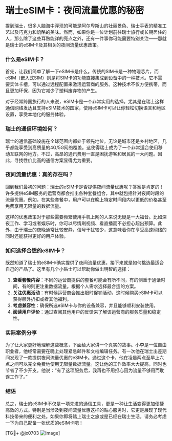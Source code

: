 # 瑞士eSIM卡：夜间流量优惠的秘密

提到瑞士，很多人脑海中浮现的可能是阿尔卑斯山的壮丽景色、瑞士手表的精准工艺以及巧克力和奶酪的美味。然而，如果你是一位计划前往瑞士旅行或长期居住的人，那么除了这些耳熟能详的亮点之外，还有一件事你可能需要特别关注——那就是瑞士的eSIM卡及其相关的夜间流量优惠政策。

### 什么是eSIM卡？

首先，让我们简单了解一下eSIM卡是什么。传统的SIM卡是一种物理芯片，而eSIM（嵌入式SIM）则是将SIM卡的功能直接集成到设备中的一种技术。它不需要实体卡槽，可以通过远程配置来激活运营商的服务。这种技术不仅方便携带，而且更加环保，因为它减少了塑料废弃物的产生。

对于经常跨国旅行的人来说，eSIM卡是一个非常实用的选择。尤其是在瑞士这样通信网络发达且支持eSIM技术的国家，使用eSIM卡可以让你轻松切换语言和地区设置，享受本地化的服务体验。

### 瑞士的通信环境如何？

瑞士的通信基础设施在全球范围内都处于领先地位。无论是城市还是乡村地区，几乎都能享受到高质量的4G/5G网络覆盖。这使得瑞士成为了一个非常适合使用移动互联网的地方。不过，高昂的通讯费用一直是困扰游客和居民的一大问题。因此，寻找性价比高的通信方案显得尤为重要。

### 夜间流量优惠：真的存在吗？

回到我们最初的问题：瑞士的eSIM卡是否提供夜间流量优惠呢？答案是肯定的！许多提供eSIM服务的运营商都会推出各种套餐组合，其中就包括针对夜间时段的流量优惠。例如，在某些套餐中，用户可以在晚上特定时间段内以更低的价格甚至免费享用无限量的数据流量。

这样的优惠政策对于那些需要频繁使用手机上网的人来说无疑是一大福音。比如深夜工作、学习或者娱乐时，你可以尽情刷视频、看直播而不必担心超出预算。此外，由于瑞士的夜晚通常比较安静，信号干扰较少，这意味着你在享受高速网络的同时还能获得更好的用户体验。

### 如何选择合适的eSIM卡？

既然知道了瑞士的eSIM卡确实提供了夜间流量优惠，接下来就是如何挑选最适合自己的产品了。这里有几个小贴士可以帮助你做出明智的选择：

1. **查看套餐内容**：不同的运营商提供的套餐可能会有所不同，有的侧重于通话时间，有的则更注重数据流量。根据个人需求选择最合适的方案。
2. **关注优惠活动**：有时候运营商会推出限时促销活动，这时候购买eSIM卡可以获得额外折扣或者其他福利。
3. **考虑兼容性**：确保所选eSIM卡与你的设备兼容，并且能够顺利安装使用。
4. **阅读用户评价**：通过查阅其他用户的反馈来了解该运营商的服务质量和稳定性。

### 实际案例分享

为了让大家更好地理解这些概念，下面给大家讲一个真实的故事。小李是一位自由职业者，他经常需要在晚上处理紧急邮件和文档编辑任务。有一次他在瑞士出差期间发现了一款提供夜间流量优惠的eSIM卡。通过这个卡，他在凌晨两点至早上六点之间可以完全免费地使用无限量数据流量。这让他的工作效率大大提高，同时也节省了不少开支。他说：“有了这项服务后，我再也不用担心因为流量不够用而耽误工作了。”

### 结语

总之，瑞士的eSIM卡不仅是一项先进的通信工具，更是一种让生活变得更加便捷高效的方式。特别是当涉及到夜间流量优惠这样的贴心服务时，它更是展现了现代科技带来的便利之处。如果你即将踏上瑞士之旅或是已经在瑞士生活，请务必考虑一下为自己配备一张优质的eSIM卡吧！

[TG💪+ @jx0703 ![Image](https://github.com/user-attachments/assets/dbca1d08-cadb-493c-b0ec-ad6f7a83f270)]